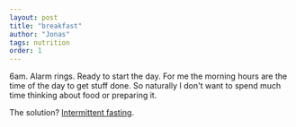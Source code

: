 ```yaml
---
layout: post
title: "breakfast"
author: "Jonas"
tags: nutrition
order: 1
---
```


6am. Alarm rings. Ready to start the day. For me the morning hours are the time of the day to get stuff done. So naturally I don't want to spend much time thinking about food or preparing it. 

The solution? [Intermittent fasting](/hidden_posts/food/2024-01-02-IntermittentFasting.html).

